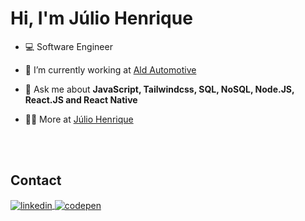 <h1>Hi, I'm Júlio Henrique</h1>

- 💻 Software Engineer

- 🔭 I’m currently working at [Ald Automotive](https://www.aldautomotive.com.br/)

- 💬 Ask me about **JavaScript, Tailwindcss, SQL, NoSQL, Node.JS, React.JS and React Native**

- 👨‍💻 More at [Júlio Henrique](https://juliohenrique-iar.netlify.app/)

<br>
<br>

## Contact
  <a href="https://www.linkedin.com/in/j%C3%BAliovieira/" target="_blank">
    <img align="center" src="https://img.shields.io/badge/j%C3%BAliovieira-05122A?style=flat&logo=linkedin" alt="linkedin"/>
  </a>
  <a href="https://juliovieira-dev.netlify.app/" target="_blank">
    <img align="center" src="https://img.shields.io/badge/juliovieira.dev-05122A?style=flat&logo=codepen" alt="codepen"/>
  </a>
